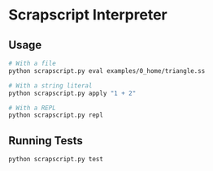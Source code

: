 # Scrapscript Interpreter

## Usage

```bash
# With a file
python scrapscript.py eval examples/0_home/triangle.ss

# With a string literal
python scrapscript.py apply "1 + 2"

# With a REPL
python scrapscript.py repl
```

## Running Tests

```bash
python scrapscript.py test
```
